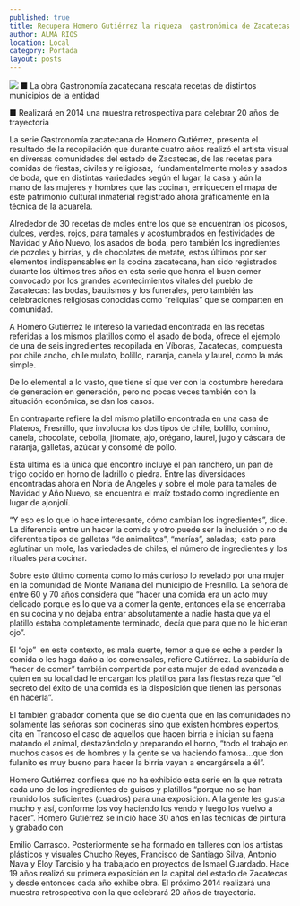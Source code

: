```yaml
---
published: true
title: Recupera Homero Gutiérrez la riqueza  gastronómica de Zacatecas en acuarelas
author: ALMA RIOS
location: Local
category: Portada
layout: posts
---
```


![](http://i.imgur.com/Go9Jk8xm.jpg)
■ La obra Gastronomía zacatecana rescata recetas de distintos municipios de la entidad

■ Realizará en 2014 una muestra retrospectiva para celebrar 20 años de trayectoria

La serie Gastronomía zacatecana de Homero Gutiérrez, presenta el resultado de la recopilación que durante cuatro años realizó el artista visual en diversas comunidades del estado de Zacatecas, de las recetas para comidas de fiestas, civiles y religiosas,  fundamentalmente moles y asados de boda, que en distintas variedades según el lugar, la casa y aún la mano de las mujeres y hombres que las cocinan, enriquecen el mapa de este patrimonio cultural inmaterial registrado ahora gráficamente en la técnica de la acuarela.

Alrededor de 30 recetas de moles entre los que se encuentran los picosos, dulces, verdes, rojos, para tamales y acostumbrados en festividades de Navidad y Año Nuevo, los asados de boda, pero también los ingredientes de pozoles y birrias, y de chocolates de metate, estos últimos por ser elementos indispensables en la cocina zacatecana, han sido registrados durante los últimos tres años en esta serie que honra el buen comer convocado por los grandes acontecimientos vitales del pueblo de Zacatecas: las bodas, bautismos y los funerales, pero también las celebraciones religiosas conocidas como “reliquias” que se comparten en comunidad.

A Homero Gutiérrez le interesó la variedad encontrada en las recetas referidas a los mismos platillos como el asado de boda, ofrece el ejemplo de una de seis ingredientes recopilada en Víboras, Zacatecas, compuesta por chile ancho, chile mulato, bolillo, naranja, canela y laurel, como la más simple.

De lo elemental a lo vasto, que tiene sí que ver con la costumbre heredara de generación en generación, pero no pocas veces también con la situación económica, se dan los casos.

En contraparte refiere la del mismo platillo encontrada en una casa de Plateros, Fresnillo, que involucra los dos tipos de chile, bolillo, comino, canela, chocolate, cebolla, jitomate, ajo, orégano, laurel, jugo y cáscara de naranja, galletas, azúcar y consomé de pollo.

Esta última es la única que encontró incluye el pan ranchero, un pan de trigo cocido en horno de ladrillo o piedra. Entre las diversidades encontradas ahora en Noria de Angeles y sobre el mole para tamales de Navidad y Año Nuevo, se encuentra el maíz tostado como ingrediente en lugar de ajonjolí.

“Y eso es lo que lo hace interesante, cómo cambian los ingredientes”, dice. La diferencia entre un hacer la comida y otro puede ser la inclusión o no de diferentes tipos de galletas “de animalitos”, “marías”, saladas;  esto para aglutinar un mole, las variedades de chiles, el número de ingredientes y los rituales para cocinar.

Sobre esto último comenta como lo más curioso lo revelado por una mujer en la comunidad de Monte Mariana del municipio de Fresnillo. La señora de entre 60 y 70 años considera que “hacer una comida era un acto muy delicado porque es lo que va a comer la gente, entonces ella se encerraba en su cocina y no dejaba entrar absolutamente a nadie hasta que ya el platillo estaba completamente terminado, decía que para que no le hicieran ojo”.

El “ojo”  en este contexto, es mala suerte, temor a que se eche a perder la comida o les haga daño a los comensales, refiere Gutiérrez.
La sabiduría de “hacer de comer” también compartida por esta mujer de edad avanzada a quien en su localidad le encargan los platillos para las fiestas reza que “el secreto del éxito de una comida es la disposición que tienen las personas en hacerla”.

El también grabador comenta que se dio cuenta que en las comunidades no solamente las señoras son cocineras sino que existen hombres expertos, cita en Trancoso el caso de aquellos que hacen birria e inician su faena matando el animal, destazándolo y preparando el horno, “todo el trabajo en muchos casos es de hombres y la gente se va haciendo famosa…que don fulanito es muy bueno para hacer la birria vayan a encargársela a él”.

Homero Gutiérrez confiesa que no ha exhibido esta serie en la que retrata cada uno de los ingredientes de guisos y platillos “porque no se han reunido los suficientes (cuadros) para una exposición. A la gente les gusta mucho y así, conforme los voy haciendo los vendo y luego los vuelvo a hacer”.
Homero Gutiérrez se inició hace 30 años en las técnicas de pintura y grabado con 

Emilio Carrasco. Posteriormente se ha formado en talleres con los artistas plásticos y visuales Chucho Reyes, Francisco de Santiago Silva, Antonio Nava y Eloy Tarcisio y ha trabajado en proyectos de Ismael Guardado. Hace 19 años realizó su primera exposición en la capital del estado de Zacatecas y desde entonces cada año exhibe obra. El próximo 2014 realizará una muestra retrospectiva con la que celebrará 20 años de trayectoria.

